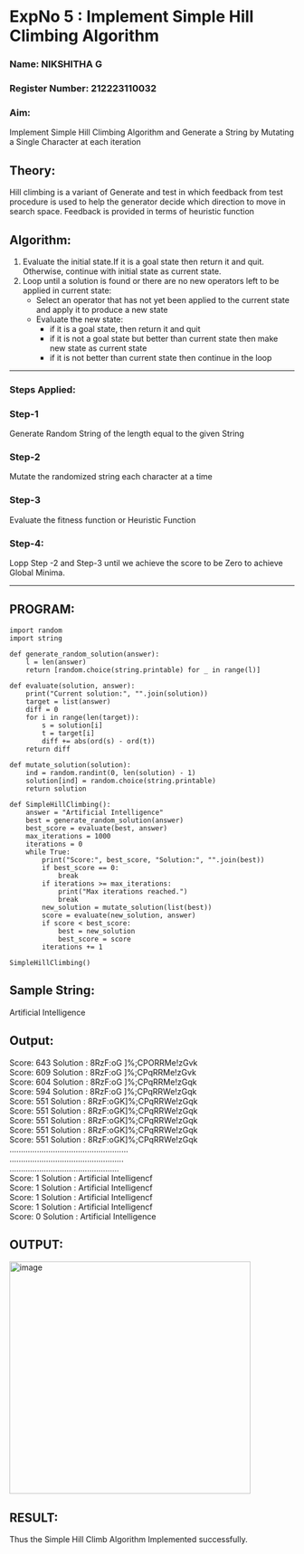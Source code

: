 <h1>ExpNo 5 : Implement Simple Hill Climbing Algorithm</h1> 
<h3>Name: NIKSHITHA G  </h3>
<h3>Register Number: 212223110032    </h3>
<H3>Aim:</H3>
<p>Implement Simple Hill Climbing Algorithm and Generate a String by Mutating a Single Character at each iteration </p>
<h2> Theory: </h2>
<p>Hill climbing is a variant of Generate and test in which feedback from test procedure is used to help the generator decide which direction to move in search space.
Feedback is provided in terms of heuristic function
</p>


<h2>Algorithm:</h2>
<p>
<ol>
 <li> Evaluate the initial state.If it is a goal state then return it and quit. Otherwise, continue with initial state as current state.</li> 
<li>Loop until a solution is found or there are no new operators left to be applied in current state:
<ul><li>Select an operator that has not yet been applied to the current state and apply it to produce a new state</li>
<li>Evaluate the new state:
  <ul>
<li>if it is a goal state, then return it and quit</li>
<li>if it is not a goal state but better than current state then make new state as current state</li>
<li>if it is not better than current state then continue in the loop</li>
    </ul>
</li>
</ul>
</li>
</ol>

</p>
<hr>
<h3> Steps Applied:</h3>
<h3>Step-1</h3>
<p> Generate Random String of the length equal to the given String</p>
<h3>Step-2</h3>
<p>Mutate the randomized string each character at a time</p>
<h3>Step-3</h3>
<p> Evaluate the fitness function or Heuristic Function</p>
<h3>Step-4:</h3>
<p> Lopp Step -2 and Step-3  until we achieve the score to be Zero to achieve Global Minima.</p>

<hr>
<h2>PROGRAM:</h2>

```
import random
import string

def generate_random_solution(answer):
    l = len(answer)
    return [random.choice(string.printable) for _ in range(l)]

def evaluate(solution, answer):
    print("Current solution:", "".join(solution))
    target = list(answer)
    diff = 0
    for i in range(len(target)):
        s = solution[i]
        t = target[i]
        diff += abs(ord(s) - ord(t))
    return diff

def mutate_solution(solution):
    ind = random.randint(0, len(solution) - 1)
    solution[ind] = random.choice(string.printable)
    return solution

def SimpleHillClimbing():
    answer = "Artificial Intelligence"
    best = generate_random_solution(answer)
    best_score = evaluate(best, answer)
    max_iterations = 1000
    iterations = 0
    while True:
        print("Score:", best_score, "Solution:", "".join(best))
        if best_score == 0:
            break
        if iterations >= max_iterations:
            print("Max iterations reached.")
            break
        new_solution = mutate_solution(list(best))
        score = evaluate(new_solution, answer)
        if score < best_score:
            best = new_solution
            best_score = score
        iterations += 1

SimpleHillClimbing()
```
<h2>Sample String:</h2> Artificial Intelligence
<h2>Output:</h2>
Score: 643  Solution :  8RzF:oG ]%;CPORRMe!zGvk<br>
Score: 609  Solution :  8RzF:oG ]%;CPqRRMe!zGvk<br>
Score: 604  Solution :  8RzF:oG ]%;CPqRRMe!zGqk<br>
Score: 594  Solution :  8RzF:oG ]%;CPqRRWe!zGqk<br>
Score: 551  Solution :  8RzF:oGK]%;CPqRRWe!zGqk<br>
Score: 551  Solution :  8RzF:oGK]%;CPqRRWe!zGqk<br>
Score: 551  Solution :  8RzF:oGK]%;CPqRRWe!zGqk<br>
Score: 551  Solution :  8RzF:oGK]%;CPqRRWe!zGqk<br>
Score: 551  Solution :  8RzF:oGK]%;CPqRRWe!zGqk<br>
....................................................<br>
..................................................<br>
................................................<br>
Score: 1  Solution :  Artificial Intelligencf<br>
Score: 1  Solution :  Artificial Intelligencf<br>
Score: 1  Solution :  Artificial Intelligencf<br>
Score: 1  Solution :  Artificial Intelligencf<br>
Score: 0  Solution :  Artificial Intelligence<br>

## OUTPUT:
<img width="426" height="411" alt="image" src="https://github.com/user-attachments/assets/1c8ba1c7-f6db-4101-96fc-cc534a2daff0" />

## RESULT:
Thus the Simple Hill Climb Algorithm Implemented successfully.
